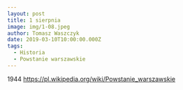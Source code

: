 ```yaml
---
layout: post
title: 1 sierpnia
image: img/1-08.jpeg
author: Tomasz Waszczyk
date: 2019-03-10T10:00:00.000Z
tags:
  - Historia
  - Powstanie warszawskie
---
```


1944 https://pl.wikipedia.org/wiki/Powstanie_warszawskie
